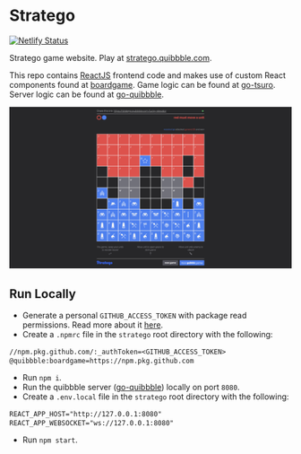 # Stratego

[![Netlify Status](https://api.netlify.com/api/v1/badges/acf3f86c-86f5-450c-ad99-aee5f4bdae68/deploy-status)](https://app.netlify.com/sites/stratego-quibbble/deploys)

Stratego game website. Play at [stratego.quibbble.com](https://stratego.quibbble.com).

This repo contains [ReactJS](https://react.dev) frontend code and makes use of custom React components found at [boardgame](https://github.com/quibbble/boardgame). Game logic can be found at [go-tsuro](https://github.com/quibbble/go-tsuro). Server logic can be found at [go-quibbble](https://github.com/quibbble/go-quibbble). 

[![Quibbble Stratego](screenshot.png)](https://stratego.quibbble.com)

## Run Locally

- Generate a personal `GITHUB_ACCESS_TOKEN` with package read permissions. Read more about it [here](https://docs.github.com/en/packages/working-with-a-github-packages-registry/working-with-the-npm-registry).
- Create a `.npmrc` file in the `stratego` root directory with the following:
```
//npm.pkg.github.com/:_authToken=<GITHUB_ACCESS_TOKEN>
@quibbble:boardgame=https://npm.pkg.github.com
```
- Run `npm i`.
- Run the quibbble server ([go-quibbble](https://github.com/quibbble/go-quibbble)) locally on port `8080`.
- Create a `.env.local` file in the `stratego` root directory with the following:
```
REACT_APP_HOST="http://127.0.0.1:8080"
REACT_APP_WEBSOCKET="ws://127.0.0.1:8080"
```
- Run `npm start`.
